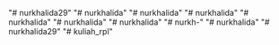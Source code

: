 "# nurkhalida29" 
"# nurkhalida" 
"# nurkhalida" 
"# nurkhalida" 
"# nurkhalida" 
"# nurkhalida" 
"# nurkhalida" 
"# nurkh-" 
"# nurkhalida" 
"# nurkhalida29" 
"# kuliah_rpl" 
